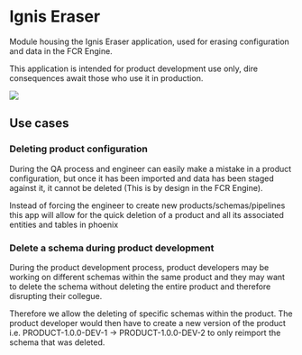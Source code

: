 # Ignis Eraser
Module housing the Ignis Eraser application, used for erasing configuration and data in the FCR Engine.

This application is intended for product development use only, dire consequences await those who use it in production.

<img src="https://i0.wp.com/farm3.static.flickr.com/2294/2034654905_f1df7b482a_o.gif"></img>
## Use cases
### Deleting product configuration
During the QA process and engineer can easily make a mistake in a product configuration, but once it has been imported
and data has been staged against it, it cannot be deleted (This is by design in the FCR Engine).

Instead of forcing the engineer to create new products/schemas/pipelines this app will allow for the quick deletion of a 
product and all its associated entities and tables in phoenix

### Delete a schema during product development
During the product development process, product developers may be working on different schemas within the same product
and they may want to delete the schema without deleting the entire product and therefore disrupting their collegue.

Therefore we allow the deleting of specific schemas within the product. 
The product developer would then have to create a new version of the product i.e. PRODUCT-1.0.0-DEV-1 -> PRODUCT-1.0.0-DEV-2
to only reimport the schema that was deleted.
